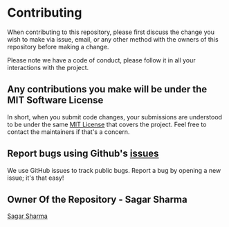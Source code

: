 # Contributing 

When contributing to this repository, please first discuss the change you wish to make via issue,
email, or any other method with the owners of this repository before making a change. 

Please note we have a code of conduct, please follow it in all your interactions with the project.

## Any contributions you make will be under the MIT Software License
In short, when you submit code changes, your submissions are understood to be under the same [MIT License](http://choosealicense.com/licenses/mit/) that covers the project. Feel free to contact the maintainers if that's a concern.

## Report bugs using Github's [issues](https://github.com/Sagar-Sharma-7/Cheat-Sheet/issues)
We use GitHub issues to track public bugs. Report a bug by opening a new issue; it's that easy!

## Owner Of the Repository - Sagar Sharma
[Sagar Sharma](https://github.com/Sagar-Sharma-7)
